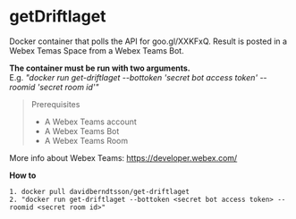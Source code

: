 # getDriftlaget
Docker container that polls the API for goo.gl/XXKFxQ. Result is posted in a Webex Temas Space from a Webex Teams Bot.

**The container must be run with two arguments.**
</br>
E.g. _"docker run get-driftlaget --bottoken 'secret bot access token' --roomid 'secret room id'"_

> Prerequisites
> - A Webex Teams account
> - A Webex Teams Bot
> - A Webex Teams Room

More info about Webex Teams: https://developer.webex.com/

**How to**
```
1. docker pull davidberndtsson/get-driftlaget
2. "docker run get-driftlaget --bottoken <secret bot access token> --roomid <secret room id>"
```
  


